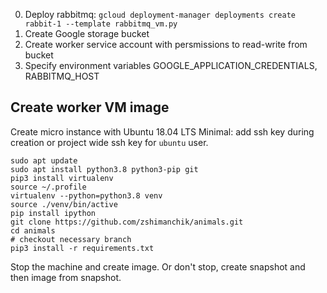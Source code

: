 


0. Deploy rabbitmq: `gcloud deployment-manager deployments create rabbit-1 --template rabbitmq_vm.py`
0. Create Google storage bucket
0. Create worker service account with persmissions to read-write from bucket
0. Specify environment variables GOOGLE_APPLICATION_CREDENTIALS, RABBITMQ_HOST

## Create worker VM image


Create micro instance with Ubuntu 18.04 LTS Minimal:
add ssh key during creation or project wide ssh key for `ubuntu` user.

```
sudo apt update
sudo apt install python3.8 python3-pip git
pip3 install virtualenv
source ~/.profile
virtualenv --python=python3.8 venv
source ./venv/bin/active
pip install ipython
git clone https://github.com/zshimanchik/animals.git
cd animals
# checkout necessary branch
pip3 install -r requirements.txt
```

Stop the machine and create image. Or don't stop, create snapshot and then image from snapshot.


